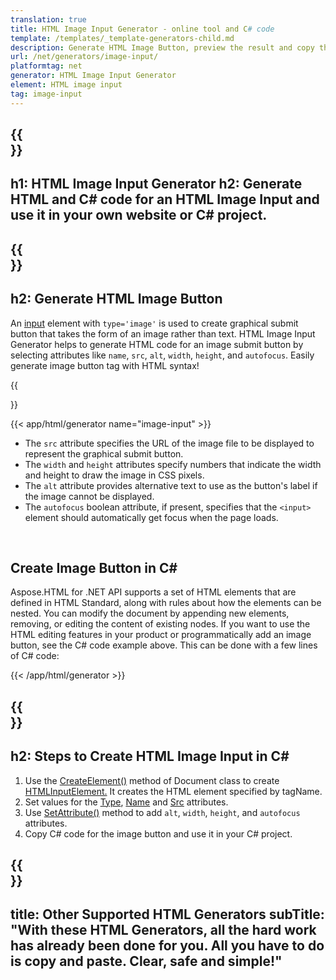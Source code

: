 ```yaml
---
translation: true
title: HTML Image Input Generator - online tool and C# code
template: /templates/_template-generators-child.md
description: Generate HTML Image Button, preview the result and copy the generated HTML and C# code to your website.
url: /net/generators/image-input/
platformtag: net
generator: HTML Image Input Generator
element: HTML image input
tag: image-input
---
```


{{<section banner>}}
---
h1: HTML Image Input Generator
h2: Generate HTML and C# code for an HTML Image Input and use it in your own website or C# project.
---

{{<section overview>}}
---
h2: Generate HTML Image Button 
---

An [input](https://html.spec.whatwg.org/multipage/input.html#the-input-element) element with `type='image'` is used to create graphical submit button that takes the form of an image rather than text. HTML Image Input Generator helps to generate HTML code for an image submit button by selecting attributes like `name`, `src`, `alt`, `width`, `height`, and `autofocus`. Easily generate image button tag with HTML syntax! 

{{<section plugin>}}

{{< app/html/generator name="image-input" >}}

- The `src` attribute specifies the URL of the image file to be displayed to represent the graphical submit button.
- The `width` and `height` attributes specify numbers that indicate the width and height to draw the image in CSS pixels.
- The `alt` attribute provides alternative text to use as the button's label if the image cannot be displayed.
- The `autofocus` boolean attribute, if present, specifies that the `<input>` element should automatically get focus when the page loads.
<br>

<h2> Create Image Button in C#</h2>

Aspose.HTML for .NET API supports a set of HTML elements that are defined in HTML Standard, along with rules about how the elements can be nested. You can modify the document by appending new elements, removing, or editing the content of existing nodes. If you want to use the HTML editing features in your product or programmatically add an image button, see the C# code example above. This can be done with a few lines of C# code:

{{< /app/html/generator >}}

{{<section steps>}}
---
h2: Steps to Create HTML Image Input in C#
---

1. Use the [CreateElement()](https://reference.aspose.com/html/net/aspose.html.dom/document/createelement/) method of Document class to create [HTMLInputElement.](https://reference.aspose.com/html/net/aspose.html/htmlinputelement/) It creates the HTML element specified by tagName.
1. Set values for the [Type](https://reference.aspose.com/html/net/aspose.html/htmlinputelement/type/), [Name](https://reference.aspose.com/html/net/aspose.html/htmlinputelement/name/) and [Src](https://reference.aspose.com/html/net/aspose.html/htmlinputelement/src/) attributes.
1. Use [SetAttribute()](https://reference.aspose.com/html/net/aspose.html.dom/element/setattribute/) method to add `alt`, `width`, `height`, and `autofocus` attributes.
1. Copy C# code for the image button and use it in your C# project.

{{<section other-generators>}}
---
title: Other Supported HTML Generators
subTitle: "With these HTML Generators, all the hard work has already been done for you. All you have to do is copy and paste. Clear, safe and simple!"
---